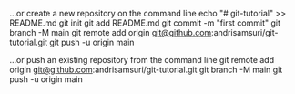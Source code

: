 …or create a new repository on the command line
echo "# git-tutorial" >> README.md
git init
git add README.md
git commit -m "first commit"
git branch -M main
git remote add origin git@github.com:andrisamsuri/git-tutorial.git
git push -u origin main

…or push an existing repository from the command line
git remote add origin git@github.com:andrisamsuri/git-tutorial.git
git branch -M main
git push -u origin main
